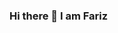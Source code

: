 ### Hi there 👋 I am Fariz

<!--
**farizdotid/farizdotid** is a ✨ _special_ ✨ repository because its `README.md` (this file) appears on your GitHub profile.

Build an Android Application for helping people. ❤️

## Get in touch
- Linkedin : https://www.linkedin.com/in/farizramadhan/
- Personal site: https://farizdotid.com/blog/
- Facebook : https://web.facebook.com/farizdotid
